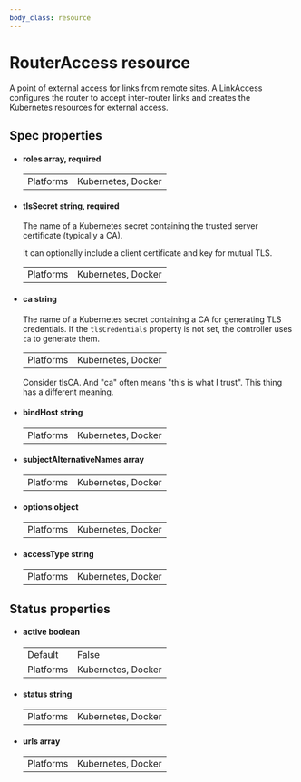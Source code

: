 ```yaml
---
body_class: resource
---
```


# RouterAccess resource

<section>

A point of external access for links from remote sites.  A
LinkAccess configures the router to accept inter-router
links and creates the Kubernetes resources for external
access.

</section>

<section>

## Spec properties

- <h4 id="roles">roles <span class="property-info">array, required</span></h4>

  | | |
  |-|-|
  | Platforms | Kubernetes, Docker |
  

- <h4 id="tlssecret">tlsSecret <span class="property-info">string, required</span></h4>

  The name of a Kubernetes secret containing the trusted
  server certificate (typically a CA).
  
  It can optionally include a client certificate and key for
  mutual TLS.

  | | |
  |-|-|
  | Platforms | Kubernetes, Docker |
  

- <h4 id="ca">ca <span class="property-info">string</span></h4>

  The name of a Kubernetes secret containing a CA for
  generating TLS credentials.  If the `tlsCredentials`
  property is not set, the controller uses `ca` to
  generate them.

  | | |
  |-|-|
  | Platforms | Kubernetes, Docker |
  

  Consider tlsCA.  And "ca" often means "this is what I trust".  This thing has a different meaning.

- <h4 id="bindhost">bindHost <span class="property-info">string</span></h4>

  | | |
  |-|-|
  | Platforms | Kubernetes, Docker |
  

- <h4 id="subjectalternativenames">subjectAlternativeNames <span class="property-info">array</span></h4>

  | | |
  |-|-|
  | Platforms | Kubernetes, Docker |
  

- <h4 id="options">options <span class="property-info">object</span></h4>

  | | |
  |-|-|
  | Platforms | Kubernetes, Docker |
  

- <h4 id="accesstype">accessType <span class="property-info">string</span></h4>

  | | |
  |-|-|
  | Platforms | Kubernetes, Docker |
  

</section>

<section>

## Status properties

- <h4 id="active">active <span class="property-info">boolean</span></h4>

  | | |
  |-|-|
  | Default | False |
  | Platforms | Kubernetes, Docker |
  

- <h4 id="status">status <span class="property-info">string</span></h4>

  | | |
  |-|-|
  | Platforms | Kubernetes, Docker |
  

- <h4 id="urls">urls <span class="property-info">array</span></h4>

  | | |
  |-|-|
  | Platforms | Kubernetes, Docker |
  

</section>
